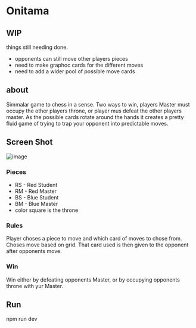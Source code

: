 # Onitama

## WIP

things still needing done.

- opponents can still move other players pieces
- need to make graphoc cards for the different moves
- need to add a wider pool of possible move cards

## about

Simmalar game to chess in a sense. Two ways to win, players Master must occupy the other players throne, or player mus defeat the other players master. As the possible cards rotate around the hands it creates a pretty fluid game of trying to trap your opponent into predictable moves.

## Screen Shot

![image](https://user-images.githubusercontent.com/5151395/78751745-a8267700-7927-11ea-9c3a-dcb8ce3a7f25.png)

### Pieces

- RS - Red Student
- RM - Red Master
- BS - Blue Student
- BM - Blue Master
- color square is the throne

### Rules

Player choses a piece to move and which card of moves to chose from. Choses move based on grid. That card used is then given to the opponent after opponents move.

### Win

Win either by defeating opponents Master, or by occupying opponents throne with yur Master.

## Run

npm run dev
